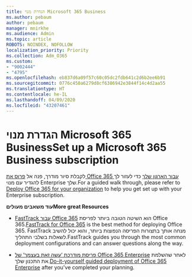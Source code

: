 ```yaml
---
title: הגדרת מנוי Microsoft 365 Business
ms.author: pebaum
author: pebaum
manager: mnirkhe
ms.audience: Admin
ms.topic: article
ROBOTS: NOINDEX, NOFOLLOW
localization_priority: Priority
ms.collection: Adm_O365
ms.custom:
- "9002444"
- "4795"
ms.openlocfilehash: eb837d6a09f57c60c05dc2fdb641c2d6b2ee6b91
ms.sourcegitcommit: 0776c450a6279d8cf6386942e3844f14c4d2aa55
ms.translationtype: HT
ms.contentlocale: he-IL
ms.lasthandoff: 04/09/2020
ms.locfileid: "43207461"
---
```

# <a name="set-up-a-microsoft-365-business-subscription"></a><span data-ttu-id="62171-102">הגדרת מנוי Microsoft 365 Business</span><span class="sxs-lookup"><span data-stu-id="62171-102">Set up a Microsoft 365 Business subscription</span></span>

<span data-ttu-id="62171-103">לקבלת סיור מודרך, פנה אל [פרוס את Office 365 עבור הארגון שלך](https://docs.microsoft.com/office365/enterprise/setup-overview-for-enterprises) כדי לעזור לך להגדיר עם מנוי Enterprise שלך.</span><span class="sxs-lookup"><span data-stu-id="62171-103">For a guided walk through, please refer to [Deploy Office 365 for your organization](https://docs.microsoft.com/office365/enterprise/setup-overview-for-enterprises) to help you get set up with your Enterprise subscription.</span></span>

<span data-ttu-id="62171-104">**עוד משאבים מעולים**</span><span class="sxs-lookup"><span data-stu-id="62171-104">**More great Resources**</span></span>

- <span data-ttu-id="62171-105">[FastTrack עבור Office 365](https://docs.microsoft.com/fasttrack/O365-fasttrack-benefit-for-office-365) הוא השיטה הטובה ביותר לפריסת Office 365.</span><span class="sxs-lookup"><span data-stu-id="62171-105">[FastTrack for Office 365](https://docs.microsoft.com/fasttrack/O365-fasttrack-benefit-for-office-365) is the best method for deploying Office 365.</span></span> <span data-ttu-id="62171-106">FastTrack מנחה אותך בתצורות הפריסה הנפוצות ביותר, והוא יכול להשיב לשאלות בשלבי התהליך.</span><span class="sxs-lookup"><span data-stu-id="62171-106">FastTrack guides you through the most common deployment configurations and can answer questions along the way.</span></span> 

- <span data-ttu-id="62171-107">[פריסת מודרכת ‘עשה זאת בעצמך‘ של Office 365 Enterprise](https://docs.microsoft.com/office365/enterprise/setup-overview-for-enterprises#do-it-yourself-guided-deployment-of-office-365-enterprise) לאחר שהשלמת את התכנון שלך.</span><span class="sxs-lookup"><span data-stu-id="62171-107">[Do-it-yourself guided deployment of Office 365 Enterprise](https://docs.microsoft.com/office365/enterprise/setup-overview-for-enterprises#do-it-yourself-guided-deployment-of-office-365-enterprise) after you've completed your planning.</span></span> 
